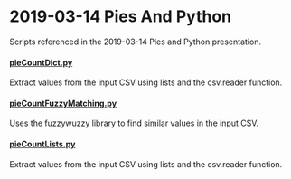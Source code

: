 # 2019-03-14 Pies And Python
Scripts referenced in the 2019-03-14 Pies and Python presentation.

#### [pieCountDict.py](pieCountDict.py)
Extract values from the input CSV using lists and the csv.reader function.

#### [pieCountFuzzyMatching.py](/pieCountFuzzyMatching.py)
Uses the fuzzywuzzy library to find similar values in the input CSV.

#### [pieCountLists.py](/pieCountLists.py)
Extract values from the input CSV using lists and the csv.reader function.
